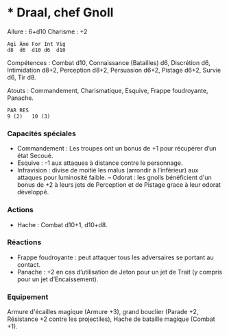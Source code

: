 
# * Draal, chef Gnoll

Allure : 6+d10
Charisme : +2

	Agi	Âme	For	Int	Vig
	d8	d6	d10	d6	d10

Compétences : Combat d10, Connaissance (Batailles) d6, Discrétion d6, Intimidation d8+2, Perception d8+2, Persuasion d6+2, Pistage d6+2, Survie d6, Tir d8.

Atouts : Commandement, Charismatique, Esquive, Frappe foudroyante, Panache.

	PAR	RES
	9 (2)	10 (3)

### Capacités spéciales
- Commandement : Les troupes ont un bonus de +1 pour récupérer d’un état Secoué.
- Esquive : -1 aux attaques à distance contre le personnage.
- Infravision : divise de moitié les malus (arrondir à l’inférieur) aux attaques pour luminosité faible.
– Odorat : les gnolls bénéficient d'un bonus de +2 à leurs jets de Perception  et de Pistage grace à leur odorat développé.

### Actions
- Hache : Combat d10+1, d10+d8.

### Réactions 
- Frappe foudroyante : peut attaquer tous les adversaires se portant au contact.
- Panache : +2 en cas d’utilisation de Jeton pour un jet de Trait (y compris pour un jet d’Encaissement).

### Equipement
Armure d'écailles magique (Armure +3), grand bouclier (Parade +2, Résistance +2 contre les projectiles), Hache de bataille magique (Combat +1).
